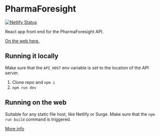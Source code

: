# PharmaForesight

[![Netlify Status](https://api.netlify.com/api/v1/badges/e8aa8763-d0a3-4f55-a4d3-ded11416e490/deploy-status)](https://app.netlify.com/sites/trusting-mcnulty-7ef29d/deploys)

React app front end for the PharmaForesight API.

[On the web here.](http://pharma-foresight.surge.sh/)

## Running it locally

Make sure that the `API_HOST` env variable is set to the location of the API server.

1. Clone repo and `npm i`
2. `npm run dev`

## Running on the web

Suitable for any static file host, like Netlify or Surge. Make sure that the `npm run build` command is triggered.

[More info](https://facebook.github.io/create-react-app/docs/deployment)
